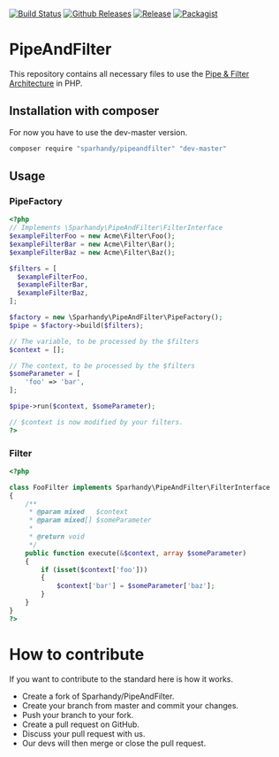 [![Build Status](https://travis-ci.org/Sparhandy/PipeAndFilter.svg?branch=master)](https://travis-ci.org/Sparhandy/PipeAndFilter) [![Github Releases](https://img.shields.io/github/downloads/Sparhandy/PipeAndFilter/latest/total.svg)]() [![Release](https://img.shields.io/github/release/Sparhandy/PipeAndFilter.svg)]() [![Packagist](https://img.shields.io/packagist/l/Sparhandy/PipeAndFilter.svg)]()

# PipeAndFilter

This repository contains all necessary files to use the [Pipe & Filter Architecture](http://www.dossier-andreas.net/software_architecture/pipe_and_filter.html) in PHP.

## Installation with composer

For now you have to use the dev-master version.

```bash
composer require "sparhandy/pipeandfilter" "dev-master"
```

## Usage

### PipeFactory

```php
<?php 
// Implements \Sparhandy\PipeAndFilter\FilterInterface
$exampleFilterFoo = new Acme\Filter\Foo(); 
$exampleFilterBar = new Acme\Filter\Bar(); 
$exampleFilterBaz = new Acme\Filter\Baz(); 

$filters = [
  $exampleFilterFoo,  
  $exampleFilterBar,  
  $exampleFilterBaz,  
];

$factory = new \Sparhandy\PipeAndFilter\PipeFactory();
$pipe = $factory->build($filters);

// The variable, to be processed by the $filters
$context = [];

// The context, to be processed by the $filters
$someParameter = [
    'foo' => 'bar',
];

$pipe->run($context, $someParameter);

// $context is now modified by your filters.
?>
```

### Filter

```php
<?php 

class FooFilter implements Sparhandy\PipeAndFilter\FilterInterface
{
    /**
     * @param mixed   $context
     * @param mixed[] $someParameter
     *
     * @return void
     */
    public function execute(&$context, array $someParameter)
    {
        if (isset($context['foo']))
        {
            $context['bar'] = $someParameter['baz'];
        }
    }
}
?>
```

# How to contribute

If you want to contribute to the standard here is how it works.

* Create a fork of Sparhandy/PipeAndFilter.
* Create your branch from master and commit your changes.
* Push your branch to your fork.
* Create a pull request on GitHub.
* Discuss your pull request with us.
* Our devs will then merge or close the pull request.